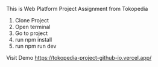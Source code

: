 This is Web Platform Project Assignment from Tokopedia
1. Clone Project 
2. Open terminal
3. Go to project
4. run npm install
5. run npm run dev

Visit Demo https://tokopedia-project-github-io.vercel.app/
